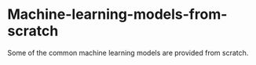 # Machine-learning-models-from-scratch
Some of the common machine learning models are provided from scratch.
